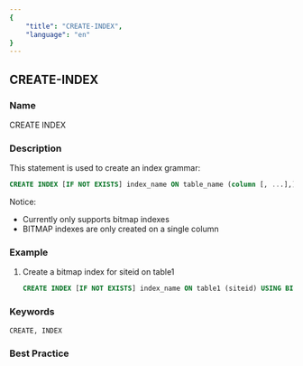 ```yaml
---
{
    "title": "CREATE-INDEX",
    "language": "en"
}
---
```


<!--
Licensed to the Apache Software Foundation (ASF) under one
or more contributor license agreements.  See the NOTICE file
distributed with this work for additional information
regarding copyright ownership.  The ASF licenses this file
to you under the Apache License, Version 2.0 (the
"License"); you may not use this file except in compliance
with the License.  You may obtain a copy of the License at

  http://www.apache.org/licenses/LICENSE-2.0

Unless required by applicable law or agreed to in writing,
software distributed under the License is distributed on an
"AS IS" BASIS, WITHOUT WARRANTIES OR CONDITIONS OF ANY
KIND, either express or implied.  See the License for the
specific language governing permissions and limitations
under the License.
-->

## CREATE-INDEX

### Name

CREATE INDEX

### Description

This statement is used to create an index
grammar:

```sql
CREATE INDEX [IF NOT EXISTS] index_name ON table_name (column [, ...],) [USING BITMAP] [COMMENT 'balabala'];
````
Notice:
- Currently only supports bitmap indexes
- BITMAP indexes are only created on a single column

### Example

1. Create a bitmap index for siteid on table1

    ```sql
    CREATE INDEX [IF NOT EXISTS] index_name ON table1 (siteid) USING BITMAP COMMENT 'balabala';
    ````


### Keywords

````text
CREATE, INDEX
````

### Best Practice

